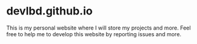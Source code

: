 # devlbd.github.io
This is my personal website where I will store my projects and more.
Feel free to help me to develop this website by reporting issues and more.
